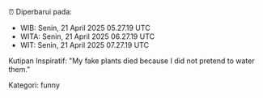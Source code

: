 ⏰ Diperbarui pada:
- WIB: Senin, 21 April 2025 05.27.19 UTC
- WITA: Senin, 21 April 2025 06.27.19 UTC
- WIT: Senin, 21 April 2025 07.27.19 UTC

Kutipan Inspiratif:
"My fake plants died because I did not pretend to water them."


Kategori: funny

